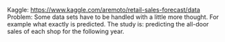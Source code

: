 Kaggle: https://www.kaggle.com/aremoto/retail-sales-forecast/data
Problem: Some data sets have to be handled with a little more thought. For example what exactly is predicted. 
The study is: predicting the all-door sales of each shop for the following year.
